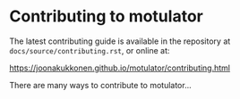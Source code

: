 Contributing to motulator
=========================

The latest contributing guide is available in the repository at
`docs/source/contributing.rst`, or online at:

https://joonakukkonen.github.io/motulator/contributing.html

There are many ways to contribute to motulator...
